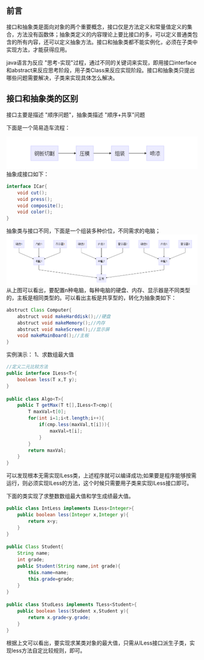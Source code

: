 ## 前言
接口和抽象类是面向对象的两个重要概念，接口仅是方法定义和常量值定义的集合，方法没有函数体；抽象类定义的内容理论上要比接口的多，可以定义普通类包含的所有内容，还可以定义抽象方法。接口和抽象类都不能实例化，必须在子类中实现方法，才能获得应用。

java语言为反应 "思考-实现"过程，通过不同的关键词来实现，即用接口interface和abstract来反应思考阶段，用子类Class来反应实现阶段。接口和抽象类只提出哪些问题需要解决，子类来实现具体怎么解决。

## 接口和抽象类的区别
接口主要是描述 "顺序问题"，抽象类描述 "顺序+共享"问题

下面是一个简易造车流程：

![Aaron Swartz](carmake.png)
抽象成接口如下：

```java
interface ICar{
    void cut();
    void press();
    void composite();
    void color();
}
```
抽象类与接口不同，下面是一个组装多种价位，不同需求的电脑；
![Aaron Swartz](computermake.png)
从上图可以看出，要配置n种电脑，每种电脑的硬盘、内存、显示器是不同类型的，主板是相同类型的。可以看出主板是共享型的，转化为抽象类如下：


```java
abstruct Class Computer{
    abstruct void makeHarddisk();//硬盘
    abstruct void makeMemory();//内存
    abstruct void makeScreen();//显示屏
    void makeMainBoard();//主板
}
```

实例演示：
1、求数组最大值


```java
//定义二元比较方法
public interface ILess<T>{
    boolean less(T x,T y);
}

public class Algo<T>{
    public T getMax(T t[],ILess<T>cmp){
        T maxVal=t[0];
        for(int i=1;i<t.length;i++){
            if(cmp.less(maxVal,t[i])){
                maxVal=t[i];
            }
        }
        return maxVal;
    }
}

```
可以发现根本无需实现ILess类，上述程序就可以编译成功;如果要是程序能够按需运行，则必须实现ILess的方法，这个时候只需要用子类来实现ILess接口即可。

下面的类实现了求整数数组最大值和学生成绩最大值。

```java
public class IntLess implements ILess<Integer>{
    public boolean less(Integer x,Integer y){
        return x<y;
    }
}

public Class Student{
    String name;
    int grade;
    public Student(String name,int grade){
        this.name=name;
        this.grade=grade;
    }
}

public class StudLess implements TLess<Student>{
    public boolean less(Student x,Student y){
        return x.grade<y.grade;
    }
}

```

根据上文可以看出，要实现求某类对象的最大值，只需从ILess接口派生子类，实现less方法自定比较规则，即可。
